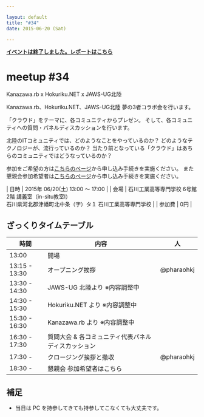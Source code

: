 ```yaml
---

layout: default
title: "#34"
date: 2015-06-20 (Sat)

---
```


<p>
<a href="./report.html"><strong>イベントは終了しました。レポートはこちら</strong></a></p>

meetup #34
===========

Kanazawa.rb x Hokuriku.NET x JAWS-UG北陸

Kanazawa.rb、Hokuriku.NET、JAWS-UG北陸 夢の3者コラボ会を行います。

「クラウド」をテーマに、各コミュニティからプレゼン。
そして、各コミュニティへの質問・パネルディスカッションを行います。

北陸のITコミュニティでは、どのようなことをやっているのか？
どのようなテクノロジーが、流行っているのか？
当たり前となっている「クラウド」はあちらのコミュニティではどうなっているのか？

参加をご希望の方は<a href="https://atnd.org/events/66303">こちらのページ</a>から申し込み手続きを実施ください。
また懇親会参加希望者は<a href="https://atnd.org/events/66304">こちらのページ</a>から申し込み手続きを実施ください。


| 日時   | 2015年 06/20(土) 13:00 〜 17:00 |
| 会場   | 石川工業高等専門学校 6号館2階 講義室（in-situ教室I）<br>石川県河北郡津幡町北中条（字）タ１ 石川工業高等専門学校 |
| 参加費 | 0円 |


ざっくりタイムテーブル
----------------------

|時間         |内容                                               |人        |
|-------------|---------------------------------------------------|----------|
|13:00        |開場                                               |          |
|13:15 - 13:30|オープニング挨拶                                   |@pharaohkj|
|13:30 - 14:30|JAWS-UG 北陸より ※内容調整中                      |          |
|14:30 - 15:30|Hokuriku.NET より ※内容調整中                     |          |
|15:30 - 16:30|Kanazawa.rb より ※内容調整中                      |          |
|16:30 - 17:30|質問大会 & 各コミュニティ代表パネルディスカッション|          |
|17:30 -      |クロージング挨拶と撤収                             |@pharaohkj|
|18:30 -      |懇親会 参加希望者はこちら                          |          |

補足
----

* 当日は PC を持参してきても持参してこなくても大丈夫です。
